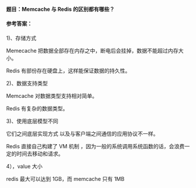 #### **题目**：Memcache 与 Redis 的区别都有哪些？

#### **参考答案**：

1)、存储方式

Memecache 把数据全部存在内存之中，断电后会挂掉，数据不能超过内存大小。

Redis 有部份存在硬盘上，这样能保证数据的持久性。

2)、数据支持类型

Memcache 对数据类型支持相对简单。

Redis 有复杂的数据类型。

3)、使用底层模型不同

它们之间底层实现方式 以及与客户端之间通信的应用协议不一样。

Redis 直接自己构建了 VM 机制 ，因为一般的系统调用系统函数的话，会浪费一定的时间去移动和请求。

4），value 大小

redis 最大可以达到 1GB，而 memcache 只有 1MB

